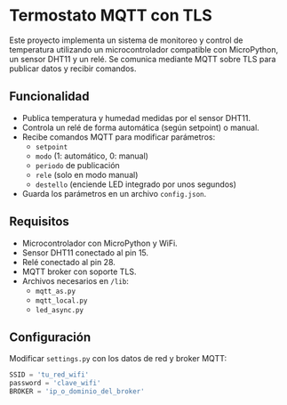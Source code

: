 # Termostato MQTT con TLS

Este proyecto implementa un sistema de monitoreo y control de temperatura utilizando un microcontrolador compatible con MicroPython, un sensor DHT11 y un relé. Se comunica mediante MQTT sobre TLS para publicar datos y recibir comandos.

## Funcionalidad

- Publica temperatura y humedad medidas por el sensor DHT11.
- Controla un relé de forma automática (según setpoint) o manual.
- Recibe comandos MQTT para modificar parámetros:
  - `setpoint`
  - `modo` (1: automático, 0: manual)
  - `periodo` de publicación
  - `rele` (solo en modo manual)
  - `destello` (enciende LED integrado por unos segundos)
- Guarda los parámetros en un archivo `config.json`.

## Requisitos

- Microcontrolador con MicroPython y WiFi.
- Sensor DHT11 conectado al pin 15.
- Relé conectado al pin 28.
- MQTT broker con soporte TLS.
- Archivos necesarios en `/lib`:
  - `mqtt_as.py`
  - `mqtt_local.py`
  - `led_async.py`

## Configuración

Modificar `settings.py` con los datos de red y broker MQTT:

```python
SSID = 'tu_red_wifi'
password = 'clave_wifi'
BROKER = 'ip_o_dominio_del_broker'
